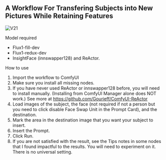 ## A Workflow For Transfering Subjects into New Pictures While Retaining Features


![V21](https://github.com/user-attachments/assets/7a1a7d13-a3fb-4eba-b0d5-f10cef76e57e)

Model required
- Flux1-fill-dev
- Flux1-redux-dev
- InsightFace (innswapper128) and ReActor.

How to use
1. Import the workflow to ComfyUI
2. Make sure you install all missing nodes.
3. If you have never used ReActor or innswapper128 before, you will need to install manually. (Installing from ComfyUI Manager alone does NOT work.) See more at https://github.com/Gourieff/ComfyUI-ReActor
4. Load images of the subject, the face (not required if not a person but you need to click disable Face Swap Unit in the Prompt Card), and the destination.
5. Mark the area in the destination image that you want your subject to insert.
6. Insert the Prompt.
7. Click Run.
8. If you are not satisfied with the result, see the Tips notes in some nodes that I found impactful to the results. You will need to experiment on it. There is no universal setting.

